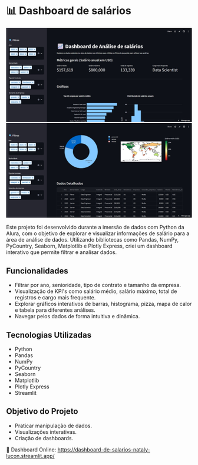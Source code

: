 # 📊 Dashboard de salários


![Dashboard 1](Dashboard_KPIs.jpg)
![Dashboard 2](Dashboard_tabela.jpg)

Este projeto foi desenvolvido durante a imersão de dados com Python da Alura, com o objetivo de explorar e visualizar informações de salário para a área de análise de dados. Utilizando bibliotecas como Pandas, NumPy, PyCountry, Seaborn, Matplotlib e Plotly Express, criei um dashboard interativo que permite filtrar e analisar dados.

## Funcionalidades
- Filtrar por ano, senioridade, tipo de contrato e tamanho da empresa.
- Visualização de KPI's como salário médio, salário máximo, total de registros e cargo mais frequente.
- Explorar gráficos interativos de barras, histograma, pizza, mapa de calor e tabela para diferentes análises.
- Navegar pelos dados de forma intuitiva e dinâmica.

## Tecnologias Utilizadas
- Python
- Pandas
- NumPy
- PyCountry
- Seaborn
- Matplotlib
- Plotly Express
- Streamlit

## Objetivo do Projeto
- Praticar manipulação de dados.
- Visualizações interativas.
- Criação de dashboards.

🔗 Dashboard Online: https://dashboard-de-salarios-nataly-lucon.streamlit.app/
